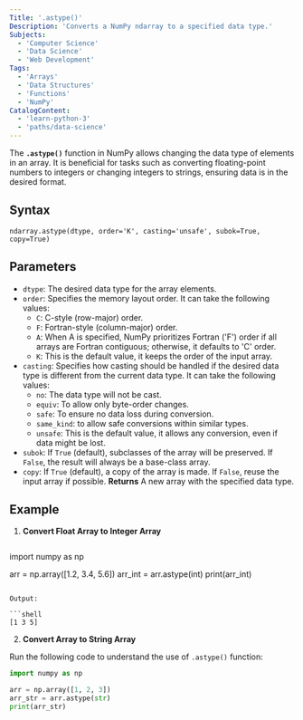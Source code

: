 ```yaml
---
Title: '.astype()'
Description: 'Converts a NumPy ndarray to a specified data type.'
Subjects:
  - 'Computer Science'
  - 'Data Science'
  - 'Web Development'
Tags:
  - 'Arrays'
  - 'Data Structures'
  - 'Functions'
  - 'NumPy'
CatalogContent:
  - 'learn-python-3'
  - 'paths/data-science'
---
```


The **`.astype()`** function in NumPy allows changing the data type of elements in an array. It is beneficial for tasks such as converting floating-point numbers to integers or changing integers to strings, ensuring data is in the desired format.

## Syntax

```psuedo
ndarray.astype(dtype, order='K', casting='unsafe', subok=True, copy=True)
```

## Parameters

- `dtype`: The desired data type for the array elements.
- `order`: Specifies the memory layout order. It can take the following values:
  - `C`: C-style (row-major) order.
  - `F`: Fortran-style (column-major) order.
  - `A`: When A is specified, NumPy prioritizes Fortran ('F') order if all arrays are Fortran contiguous; otherwise, it defaults to 'C' order.
  - `K`: This is the default value, it keeps the order of the input array.
- `casting`: Specifies how casting should be handled if the desired data type is different from the current data type. It can take the following values:
  - `no`: The data type will not be cast.
  - `equiv`: To allow only byte-order changes.
  - `safe`: To ensure no data loss during conversion.
  - `same_kind`: to allow safe conversions within similar types.
  - `unsafe`: This is the default value, it allows any conversion, even if data might be lost.
- `subok`: If `True` (default), subclasses of the array will be preserved. If `False`, the result will always be a base-class array.
- `copy`: If `True` (default), a copy of the array is made. If `False`, reuse the input array if possible.
**Returns**
A new array with the specified data type.

## Example

1. **Convert Float Array to Integer Array**

   ```py
import numpy as np

arr = np.array([1.2, 3.4, 5.6])
arr_int = arr.astype(int)
print(arr_int)
   ```

   Output:

```shell
   [1 3 5]
   ```

2. **Convert Array to String Array**

Run the following code to understand the use of `.astype()` function:

   ```py
import numpy as np

arr = np.array([1, 2, 3])
arr_str = arr.astype(str)
print(arr_str)
   ```

